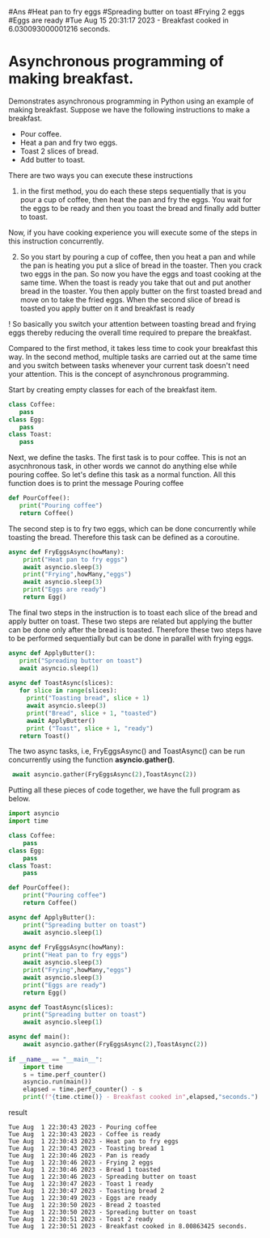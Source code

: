 #Ans
#Heat pan to fry eggs
#Spreading butter on toast
#Frying 2 eggs
#Eggs are ready
#Tue Aug 15 20:31:17 2023 - Breakfast cooked in 6.030093000001216 seconds.
# Asynchronous programming of making breakfast.

Demonstrates asynchronous programming in Python using an example of making breakfast. Suppose we have the following instructions to make a breakfast.

- Pour coffee.
- Heat a pan and fry two eggs.
- Toast 2 slices of bread.
- Add butter to toast.

There are two ways you can execute these instructions 
1. in the first method, you do each these steps sequentially that is you pour a cup of coffee, then heat the pan and fry the eggs. You wait for the eggs to be ready and then you toast the bread and finally add butter to toast.

Now, if you have cooking experience you will execute some of the steps in this instruction concurrently.

2. So you start by pouring a cup of coffee, then you heat a pan and while the pan is heating you put a slice of bread in the toaster. Then you crack two eggs in the pan. So now you have the eggs and toast cooking at the same time. When the toast is ready you take that out and put another bread in the toaster. You then apply butter on the first toasted bread and move on to take the fried eggs. When the second slice of bread is toasted you apply butter on it and breakfast is ready

! So basically you switch your attention between toasting bread and frying eggs thereby reducing the overall time required to prepare the breakfast.

Compared to the first method, it takes less time to cook your breakfast this way. In the second method, multiple tasks are carried out at the same time and you switch between tasks whenever your current task doesn't need your attention. This is the concept of asynchronous programming.

Start by creating empty classes for each of the breakfast item.

```python
class Coffee:
   pass
class Egg:
   pass
class Toast:
   pass
```

Next, we define the tasks. The first task is to pour coffee. This is not an asycnhronous task, in other words we cannot do anything else while pouring coffee. So let's define this task as a normal function. All this function does is to print the message Pouring coffee

```python
def PourCoffee():
   print("Pouring coffee")
   return Coffee()
```

The second step is to fry two eggs, which can be done concurrently while toasting the bread. Therefore this task can be defined as a coroutine.

```python
async def FryEggsAsync(howMany):
    print("Heat pan to fry eggs")
    await asyncio.sleep(3)
    print("Frying",howMany,"eggs")
    await asyncio.sleep(3)
    print("Eggs are ready")
    return Egg()
 ```

 The final two steps in the instruction is to toast each slice of the bread and apply butter on toast. These two steps are related but applying the butter can be done only after the bread is toasted. Therefore these two steps have to be performed sequentially but can be done in parallel with frying eggs.

 ```python
 async def ApplyButter():
    print("Spreading butter on toast")
    await asyncio.sleep(1)
    
async def ToastAsync(slices):
    for slice in range(slices):
      print("Toasting bread", slice + 1)
      await asyncio.sleep(3)
      print("Bread", slice + 1, "toasted")
      await ApplyButter()
      print ("Toast", slice + 1, "ready")
    return Toast()
```

The two async tasks, i.e, FryEggsAsync() and ToastAsync() can be run concurrently using the function **asyncio.gather()**.

```python
 await asyncio.gather(FryEggsAsync(2),ToastAsync(2))
```

Putting all these pieces of code together, we have the full program as below.

```python
import asyncio
import time

class Coffee:
    pass
class Egg:
    pass
class Toast:
    pass

def PourCoffee():
    print("Pouring coffee")
    return Coffee()

async def ApplyButter():
    print("Spreading butter on toast")
    await asyncio.sleep(1)
  
async def FryEggsAsync(howMany):
    print("Heat pan to fry eggs")
    await asyncio.sleep(3)
    print("Frying",howMany,"eggs")
    await asyncio.sleep(3)
    print("Eggs are ready")
    return Egg()

async def ToastAsync(slices):
    print("Spreading butter on toast")
    await asyncio.sleep(1)

async def main():
    await asyncio.gather(FryEggsAsync(2),ToastAsync(2))
    
if __name__ == "__main__":
    import time
    s = time.perf_counter()
    asyncio.run(main())
    elapsed = time.perf_counter() - s
    print(f"{time.ctime()} - Breakfast cooked in",elapsed,"seconds.")
 ```

 result
 ```
Tue Aug  1 22:30:43 2023 - Pouring coffee
Tue Aug  1 22:30:43 2023 - Coffee is ready
Tue Aug  1 22:30:43 2023 - Heat pan to fry eggs
Tue Aug  1 22:30:43 2023 - Toasting bread 1
Tue Aug  1 22:30:46 2023 - Pan is ready
Tue Aug  1 22:30:46 2023 - Frying 2 eggs
Tue Aug  1 22:30:46 2023 - Bread 1 toasted
Tue Aug  1 22:30:46 2023 - Spreading butter on toast
Tue Aug  1 22:30:47 2023 - Toast 1 ready
Tue Aug  1 22:30:47 2023 - Toasting bread 2
Tue Aug  1 22:30:49 2023 - Eggs are ready
Tue Aug  1 22:30:50 2023 - Bread 2 toasted
Tue Aug  1 22:30:50 2023 - Spreading butter on toast
Tue Aug  1 22:30:51 2023 - Toast 2 ready
Tue Aug  1 22:30:51 2023 - Breakfast cooked in 8.00863425 seconds.
```